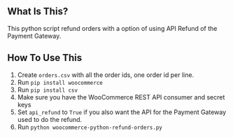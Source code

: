 What Is This?
-------------

This python script refund orders with a option of using API Refund of the Payment Gateway.

How To Use This
---------------

1. Create `orders.csv` with all the order ids, one order id per line.
2. Run `pip install woocommerce`
3. Run `pip install csv`
4. Make sure you have the WooCommerce REST API consumer and secret keys
5. Set `api_refund` to `True` if you also want the API for the Payment Gateway used to do the refund.
6. Run `python woocommerce-python-refund-orders.py`
